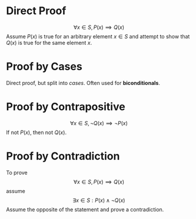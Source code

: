 # Direct Proof
$$\forall x \in S, P(x) \implies Q(x)$$
Assume $P(x)$ is true for an arbitrary element $x \in S$ and attempt to show that $Q(x)$ is true for the same element $x$.
# Proof by Cases
Direct proof, but split into *cases*. Often used for **biconditionals**.
# Proof by Contrapositive
$$\forall x \in S, \neg Q(x) \implies \neg P(x)$$
If not $P(x)$, then not $Q(x)$.
# Proof by Contradiction
To prove $$\forall x \in S, P(x) \implies Q(x)$$ assume $$\exists x \in S: P(x) \wedge \neg Q(x)$$
Assume the opposite of the statement and prove a contradiction.